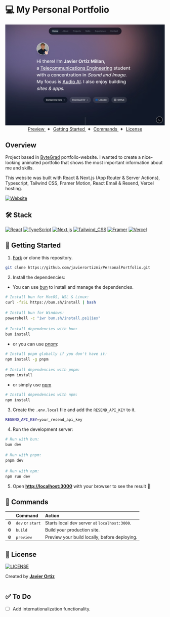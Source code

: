 # 💻 My Personal Portfolio

<div align="center">
  <a href="https://javierortizmi.com" target="_blank"><img src="./media/demo_img.jpg" width="600" alt="Website Demo"></a>
</div>

<div align="center">
    <a href="#" target="_blank">
        Preview
    </a>
    <span>&nbsp;✦&nbsp;</span>
    <a href="#-getting-started">
        Getting Started
    </a>
    <span>&nbsp;✦&nbsp;</span>
    <a href="#-commands">
        Commands
    </a>
    <span>&nbsp;✦&nbsp;</span>
    <a href="#-license">
        License
    </a>
</div>

## Overview

Project based in [ByteGrad](https://github.com/ByteGrad) portfolio-website. I wanted to create a nice-looking animated portfolio that shows the most important information about me and skills.

This website was built with React & Next.js (App Router & Server Actions), Typescript, Tailwind CSS, Framer Motion, React Email & Resend, Vercel hosting.

[![Website](https://img.shields.io/badge/VISIT%20THE-WEBSITE-blue?style=for-the-badge&logoColor=white&labelColor=%23545454&color=%238983e6)](https://javierortizmi.com)

## 🛠️ Stack

[![React](https://img.shields.io/badge/REACT-%2361DAFB?style=for-the-badge&logo=react&logoColor=white&labelColor=black)](https://react.dev/)
[![TypeScript](https://img.shields.io/badge/TYPESCRIPT-%233178C6?style=for-the-badge&logo=typescript&logoColor=white&labelColor=black)](https://www.typescriptlang.org/)
[![Next.js](https://img.shields.io/badge/next.js-%23000000?style=for-the-badge&logo=nextdotjs&logoColor=white&labelColor=black)](https://nextjs.org/)
[![Tailwind_CSS](https://img.shields.io/badge/TAILWIND%20CSS-%2306B6D4?style=for-the-badge&logo=tailwindcss&logoColor=white&labelColor=black)](https://tailwindcss.com/)
[![Framer](https://img.shields.io/badge/framer_motion-%230055FF?style=for-the-badge&logo=framer&logoColor=white&labelColor=black)](https://www.framer.com/)
[![Vercel](https://img.shields.io/badge/Vercel-%23000000?style=for-the-badge&logo=vercel&logoColor=white&labelColor=black)](https://vercel.com/)

## 🚀 Getting Started

1. [Fork](https://github.com/javierortizmi/PersonalPortfolio/fork) or clone this repository.

```bash
git clone https://github.com/javierortizmi/PersonalPortfolio.git
```

2. Install the dependencies:

- You can use [bun](https://bun.sh) to install and manage the dependencies.

```bash
# Install bun for MacOS, WSL & Linux:
curl -fsSL https://bun.sh/install | bash

# Install bun for Windows:
powershell -c "iwr bun.sh/install.ps1|iex"

# Install dependencies with bun:
bun install
```

- or you can use [pnpm](https://pnpm.io):

```bash
# Install pnpm globally if you don't have it:
npm install -g pnpm

# Install dependencies with pnpm:
pnpm install
```

- or simply use [npm](https://www.npmjs.com/)

```bash
# Install dependencies with npm:
npm install
```

3. Create the `.env.local` file and add the `RESEND_API_KEY` to it.

```bash
RESEND_API_KEY=your_resend_api_key
```

4. Run the development server:

```bash
# Run with bun:
bun dev

# Run with pnpm:
pnpm dev

# Run with npm:
npm run dev
```

5. Open [**http://localhost:3000**](http://localhost:3000/) with your browser to see the result 🚀

</a>

## 🧞 Commands

|     | Command          | Action                                        |
| :-- | :--------------- | :-------------------------------------------- |
| ⚙️  | `dev` or `start` | Starts local dev server at `localhost:3000`.  |
| ⚙️  | `build`          | Build your production site.                   |
| ⚙️  | `preview`        | Preview your build locally, before deploying. |

## 🔑 License

<div style="display:flex;flex-direction: column;">
  <a href="LICENSE"><img alt="LICENSE" src="https://img.shields.io/badge/LICENSE-MIT-%23FFCA28?style=for-the-badge&logoColor=white&labelColor=black&color=%23808080"></img></a>
  <p>Created by <a href="https://javierortizmi.com"><b>Javier Ortiz</b></a></p>
</div>

## ✅ To Do

- [ ] Add internationalization functionality.
